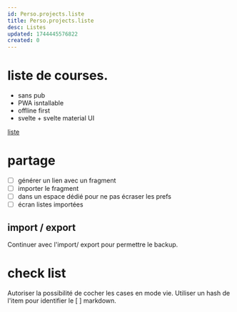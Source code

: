 ```yaml
---
id: Perso.projects.liste
title: Perso.projects.liste
desc: Listes
updated: 1744445576822
created: 0
---
```

# liste de courses.

 - sans pub
 - PWA isntallable
 - offline first
 - svelte + svelte material UI

[liste](https://liste-de-courses.pages.dev/)

# partage 
 
- [ ] générer un lien avec un fragment 
- [ ] importer le fragment 
- [ ] dans un espace dédié pour ne pas écraser les prefs 
- [ ] écran listes importées 

## import / export 

 Continuer avec l'import/ export pour permettre le backup.


# check list

Autoriser la possibilité de cocher les cases en mode vie. Utiliser un hash de l'item pour identifier le [ ] markdown.


